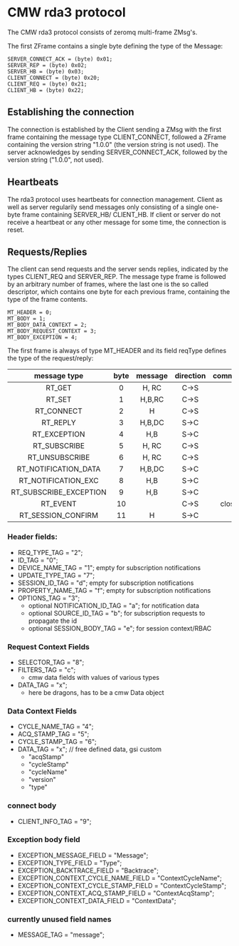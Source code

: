 # CMW rda3 protocol

The CMW rda3 protocol consists of zeromq multi-frame ZMsg's.

The first ZFrame contains a single byte defining the type of the Message:

    SERVER_CONNECT_ACK = (byte) 0x01;
    SERVER_REP = (byte) 0x02;
    SERVER_HB = (byte) 0x03;
    CLIENT_CONNECT = (byte) 0x20;
    CLIENT_REQ = (byte) 0x21;
    CLIENT_HB = (byte) 0x22;

## Establishing the connection

The connection is established by the Client sending a ZMsg with the first frame containing
the message type CLIENT_CONNECT, followed a ZFrame containing the version string
"1.0.0" (the version string is not used).
The server acknowledges by sending SERVER_CONNECT_ACK, followed by the version
string ("1.0.0", not used).

## Heartbeats

The rda3 protocol uses heartbeats for connection management. Client as well as server
regularily send messages only consisting of a single one-byte frame containing SERVER_HB/
CLIENT_HB. If client or server do not receive a heartbeat or any other message for some time,
the connection is reset.

## Requests/Replies

The client can send requests and the server sends replies, indicated by the types CLIENT_REQ
and SERVER_REP.
The message type frame is followed by an arbitrary number of frames, where the last one is the
so called descriptor, which contains one byte for each previous frame, containing the type
of the frame contents.

    MT_HEADER = 0;
    MT_BODY = 1;
    MT_BODY_DATA_CONTEXT = 2;
    MT_BODY_REQUEST_CONTEXT = 3;
    MT_BODY_EXCEPTION = 4;

The first frame is always of type MT_HEADER and its field reqType defines the type of the
request/reply:

| message type          | byte | message | direction | comment |
|:---------------------:|:----:|:-------:|:---------:|:-------:|
|RT_GET                 | 0    | H, RC   | C->S      |         |
|RT_SET                 | 1    | H,B,RC  | C->S      |         |
|RT_CONNECT             | 2    | H       | C->S      |         |
|RT_REPLY               | 3    | H,B,DC  | S->C      |         |
|RT_EXCEPTION           | 4    | H,B     | S->C      |         |
|RT_SUBSCRIBE           | 5    | H, RC   | C->S      |         |
|RT_UNSUBSCRIBE         | 6    | H, RC   | C->S      |         |
|RT_NOTIFICATION_DATA   | 7    | H,B,DC  | S->C      |         |
|RT_NOTIFICATION_EXC    | 8    | H,B     | S->C      |         |
|RT_SUBSCRIBE_EXCEPTION | 9    | H,B     | S->C      |         |
|RT_EVENT               | 10   |         | C->S      | close   | 
|RT_SESSION_CONFIRM     | 11   | H       | S->C      |         |

### Header fields:
- REQ_TYPE_TAG = "2";
- ID_TAG = "0";
- DEVICE_NAME_TAG = "1"; empty for subscription notifications
- UPDATE_TYPE_TAG = "7";
- SESSION_ID_TAG = "d"; empty for subscription notifications
- PROPERTY_NAME_TAG = "f"; empty for subscription notifications
- OPTIONS_TAG = "3";
  - optional NOTIFICATION_ID_TAG = "a"; for notification data
  - optional SOURCE_ID_TAG = "b"; for subscription requests to propagate the id
  - optional SESSION_BODY_TAG = "e"; for session context/RBAC

### Request Context Fields
- SELECTOR_TAG = "8";
- FILTERS_TAG = "c";
  - cmw data fields with values of various types
- DATA_TAG = "x";
  - here be dragons, has to be a cmw Data object

### Data Context Fields
- CYCLE_NAME_TAG = "4";
- ACQ_STAMP_TAG = "5";
- CYCLE_STAMP_TAG = "6";
- DATA_TAG = "x"; // free defined data, gsi custom
  - "acqStamp"
  - "cycleStamp"
  - "cycleName"
  - "version"
  - "type"
  
### connect body
- CLIENT_INFO_TAG = "9";
  
### Exception body field
- EXCEPTION_MESSAGE_FIELD = "Message";
- EXCEPTION_TYPE_FIELD = "Type";
- EXCEPTION_BACKTRACE_FIELD = "Backtrace";
- EXCEPTION_CONTEXT_CYCLE_NAME_FIELD = "ContextCycleName";
- EXCEPTION_CONTEXT_CYCLE_STAMP_FIELD = "ContextCycleStamp";
- EXCEPTION_CONTEXT_ACQ_STAMP_FIELD = "ContextAcqStamp";
- EXCEPTION_CONTEXT_DATA_FIELD = "ContextData";

### currently unused field names
- MESSAGE_TAG = "message";